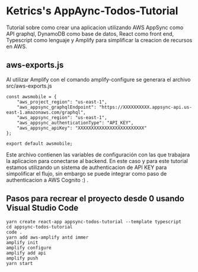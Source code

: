 # Ketrics's AppAync-Todos-Tutorial

Tutorial sobre como crear una aplicacion utilizando AWS AppSync como API graphql, DynamoDB como base de datos, React como front end, Typescript como lenguaje y Amplify para simplificar la creacion de recursos en AWS.

## aws-exports.js

Al utilizar Amplify con el comando amplify-configure se generara el archivo src/aws-exports.js

```
const awsmobile = {
    "aws_project_region": "us-east-1",
    "aws_appsync_graphqlEndpoint": "https://XXXXXXXXXX.appsync-api.us-east-1.amazonaws.com/graphql",
    "aws_appsync_region": "us-east-1",
    "aws_appsync_authenticationType": "API_KEY",
    "aws_appsync_apiKey": "XXXXXXXXXXXXXXXXXXXXXXXXX"
};

export default awsmobile;
```

Este archivo contienen las variables de configuración con las que trabajara la aplicacion para conectarse al backend. En este caso y para este tutorial estamos utilizando un sistema de authenticacion de API KEY para simpolificar el flujo, sin embargo se puede integrar como paso de authenticacion a AWS Cognito :) .


## Pasos para recrear el proyecto desde 0 usando Visual Studio Code
```
yarn create react-app appsync-todos-tutorial --template typescript
cd appsync-todos-tutorial
code .
yarn add aws-amplify antd immer
amplify init
amplify configure
amplify add api
amplify push
yarn start
```